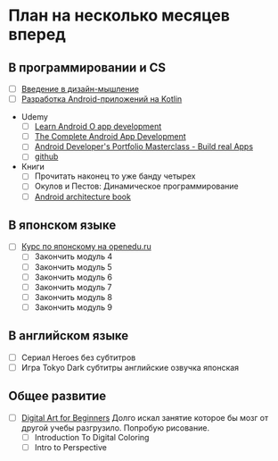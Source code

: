 # План на несколько месяцев вперед
## В программировании и CS 
- [ ] [Введение в дизайн-мышление](https://stepik.org/course/48294/syllabus)
- [ ] [Разработка Android-приложений на Kotlin](https://stepik.org/course/4792/syllabus)
- Udemy
    - [ ] [Learn Android O app development](https://www.udemy.com/android-app-development-with-java/learn/v4/overview)
    - [ ] [The Complete Android App Development](https://www.udemy.com/android-tutorial-for-beginners/learn/v4/overview)
    - [ ] [Android Developer's Portfolio Masterclass - Build real Apps](https://www.udemy.com/android-developers-portfolio-masterclass-build-7-apps/learn/v4/overview)
    - [ ] [github](https://www.udemy.com/github-ultimate/learn/v4/overview)
- Книги
    - [ ] Прочитать наконец то уже банду четырех
    - [ ] Окулов и Пестов: Динамическое программирование
    - [ ] [Android architecture book](https://github.com/AndroidArchitecture/AndroidArchitectureBook)
## В японском языке
- [ ] [Курс по японскому на openedu.ru](https://courses.openedu.ru/courses/course-v1:spbu+JPLANG+fall_2018/info) 
    - [ ] Закончить модуль 4
    - [ ] Закончить модуль 5
    - [ ] Закончить модуль 6
    - [ ] Закончить модуль 7
    - [ ] Закончить модуль 8
    - [ ] Закончить модуль 9
## В английском языке
- [ ] Сериал Heroes без субтитров
- [ ] Игра Tokyo Dark субтитры английские озвучка японская
## Общее развитие
- [ ] [Digital Art for Beginners](https://www.udemy.com/digital-art-101-from-beginner-to-pro) Долго искал занятие которое бы мозг от другой учебы разгрузило. Попробую рисование.
  - [ ] Introduction To Digital Coloring
  - [ ] Intro to Perspective